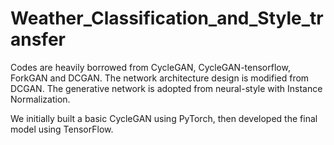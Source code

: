 # Weather_Classification_and_Style_transfer
Codes are heavily borrowed from CycleGAN, CycleGAN-tensorflow, ForkGAN and DCGAN. The network architecture design is modified from DCGAN. The generative network is adopted from neural-style with Instance Normalization.

We initially built a basic CycleGAN using PyTorch, then developed the final model using TensorFlow.
